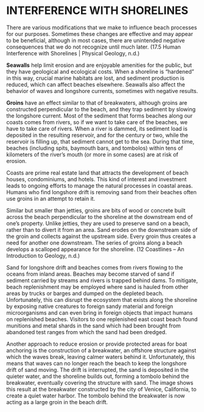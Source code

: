 # INTERFERENCE WITH SHORELINES

There are various modifications that we make to influence beach processes for our purposes. Sometimes these changes are effective and may appear to be beneficial, although in most cases, there are unintended negative consequences that we do not recognize until much later. \(17.5 Human Interference with Shorelines \| Physical Geology, n.d.\)

**Seawalls** help limit erosion and are enjoyable amenities for the public, but they have geological and ecological costs. When a shoreline is “hardened” in this way, crucial marine habitats are lost, and sediment production is reduced, which can affect beaches elsewhere. Seawalls also affect the behavior of waves and longshore currents, sometimes with negative results.

 **Groins** have an effect similar to that of breakwaters, although groins are constructed perpendicular to the beach, and they trap sediment by slowing the longshore current. Most of the sediment that forms beaches along our coasts comes from rivers, so if we want to take care of the beaches, we have to take care of rivers. When a river is dammed, its sediment load is deposited in the resulting reservoir, and for the century or two, while the reservoir is filling up, that sediment cannot get to the sea. During that time, beaches \(including spits, baymouth bars, and tombolos\) within tens of kilometers of the river’s mouth \(or more in some cases\) are at risk of erosion.

Coasts are prime real estate land that attracts the development of beach houses, condominiums, and hotels. This kind of interest and investment leads to ongoing efforts to manage the natural processes in coastal areas. Humans who find longshore drift is removing sand from their beaches often use groins in an attempt to retain it.

Similar but smaller than jetties, groins are bits of wood or concrete built across the beach perpendicular to the shoreline at the downstream end of one’s property. Unlike jetties, they are used to preserve sand on a beach, rather than to divert it from an area. Sand erodes on the downstream side of the groin and collects against the upstream side. Every groin thus creates a need for another one downstream. The series of groins along a beach develops a scalloped appearance for the shoreline. \(12 Coastlines – An Introduction to Geology, n.d.\)

Sand for longshore drift and beaches comes from rivers flowing to the oceans from inland areas. Beaches may become starved of sand if sediment carried by streams and rivers is trapped behind dams. To mitigate, beach replenishment may be employed where sand is hauled from other areas by trucks or barges and dumped on the depleted beach. Unfortunately, this can disrupt the ecosystem that exists along the shoreline by exposing native creatures to foreign sandy material and foreign microorganisms and can even bring in foreign objects that impact humans on replenished beaches. Visitors to one replenished east coast beach found munitions and metal shards in the sand which had been brought from abandoned test ranges from which the sand had been dredged.

Another approach to reduce erosion or provide protected areas for boat anchoring is the construction of a breakwater, an offshore structure against which the waves break, leaving calmer waters behind it. Unfortunately, this means that waves can no longer reach the beach to keep the longshore drift of sand moving. The drift is interrupted, the sand is deposited in the quieter water, and the shoreline builds out, forming a tombolo behind the breakwater, eventually covering the structure with sand.  The image shows this result at the breakwater constructed by the city of Venice, California, to create a quiet water harbor.  The tombolo behind the breakwater is now acting as a large groin in the beach drift.

